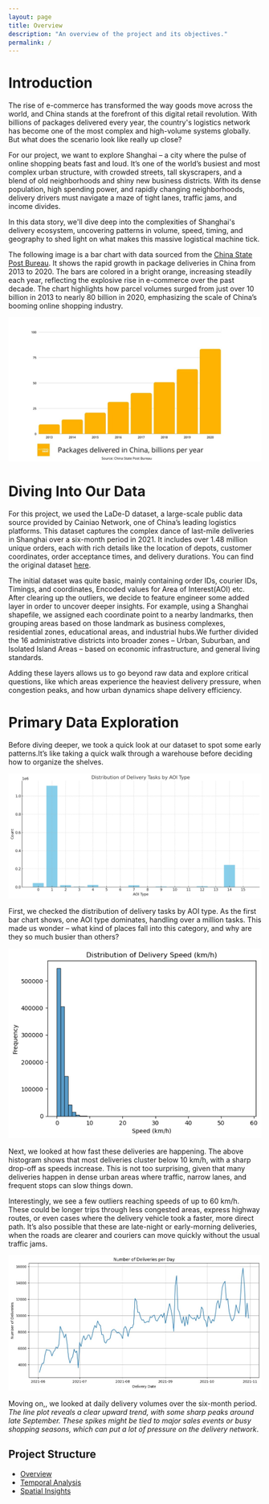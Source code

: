 ```yaml
---
layout: page
title: Overview
description: "An overview of the project and its objectives."
permalink: /
---
```


# Introduction
The rise of e-commerce has transformed the way goods move across the world, and China stands at the forefront of this digital retail revolution. With billions of packages delivered every year, the country's logistics network has become one of the most complex and high-volume systems globally. But what does the scenario look like really up close?

For our project, we want to explore Shanghai – a city where the pulse of online shopping beats fast and loud. It’s one of the world’s busiest and most complex urban structure, with crowded streets, tall skyscrapers, and a blend of old neighborhoods and shiny new business districts. With its dense population, high spending power, and rapidly changing neighborhoods, delivery drivers must navigate a maze of tight lanes, traffic jams, and income divides.

In this data story, we'll dive deep into the complexities of Shanghai's delivery ecosystem, uncovering patterns in volume, speed, timing, and geography to shed light on what makes this massive logistical machine tick. 

The following image is a bar chart with data sourced from the [China State Post Bureau](https://www.euronews.com/next/2021/08/27/china-tech-giant-alibaba-says-delivery-robots-are-the-future-here-are-4-charts-that-explai). It shows the rapid growth in package deliveries in China from 2013 to 2020. The bars are colored in a bright orange, increasing steadily each year, reflecting the explosive rise in e-commerce over the past decade. The chart highlights how parcel volumes surged from just over 10 billion in 2013 to nearly 80 billion in 2020, emphasizing the scale of China’s booming online shopping industry.



![Plot 1](/assets/images/intro.jpg)


# Diving Into Our Data 

For this project, we used the LaDe-D dataset, a large-scale public data source provided by Cainiao Network, one of China’s leading logistics platforms. This dataset captures the complex dance of last-mile deliveries in Shanghai over a six-month period in 2021. It includes over 1.48 million unique orders, each with rich details like the location of depots, customer coordinates, order acceptance times, and delivery durations. You can find the original dataset [here](https://huggingface.co/datasets/Cainiao-AI/LaDe-D/viewer/default/delivery_sh).


The initial dataset was quite basic, mainly containing order IDs, courier IDs, Timings, and coordinates, Encoded values for Area of Interest(AOI) etc. After clearing up the outliers, we decide to feature engineer some added layer in order to uncover deeper insights. For example, using a Shanghai shapefile, we assigned each coordinate point to a nearby landmarks, then grouping areas based on those landmark as business complexes, residential zones, educational areas, and industrial hubs.We further divided the 16 administrative districts into broader  zones – Urban, Suburban, and Isolated Island Areas – based on economic infrastructure, and general living standards.

Adding these layers allows us to go beyond raw data and explore critical questions, like which areas experience the heaviest delivery pressure, when congestion peaks, and how urban dynamics shape delivery efficiency.


# Primary Data Exploration

Before diving deeper, we took a quick look at our dataset to spot some early patterns.It’s like taking a quick walk through a warehouse before deciding how to organize the shelves.

![AOI types](/assets/images/AOI_types.jpg)

First, we checked the distribution of delivery tasks by AOI type. As the first bar chart shows, one AOI type dominates, handling over a million tasks. This made us wonder – what kind of places fall into this category, and why are they so much busier than others?

![Delivery speed](/assets/images/Speed.png)


Next, we looked at how fast these deliveries are happening. The above histogram shows that most deliveries cluster below 10 km/h, with a sharp drop-off as speeds increase. This is not too surprising, given that many deliveries happen in dense urban areas where traffic, narrow lanes, and frequent stops can slow things down.

Interestingly, we see a few outliers reaching speeds of up to 60 km/h. These could be longer trips through less congested areas, express highway routes, or even cases where the delivery vehicle took a faster, more direct path. It’s also possible that these are late-night or early-morning deliveries, when the roads are clearer and couriers can move quickly without the usual traffic jams.


![Number og deliveries](/assets/images/num_of_deliveries.jpg)


Moving on,, we looked at daily delivery volumes over the six-month period. 
*The line plot reveals a clear upward trend, with some sharp peaks around late September. These spikes might be tied to major sales events or busy shopping seasons, which can put a lot of pressure on the delivery network*.






## Project Structure
- [Overview](/)
- [Temporal Analysis](https://casperbrun.github.io/Temporal_Analysis/)
- [Spatial Insights](https://casperbrun.github.io/spatial_insights/)
